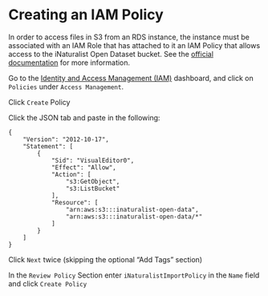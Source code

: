 # Creating an IAM Policy

In order to access files in S3 from an RDS instance, the instance must be associated with an IAM Role that has attached to it an IAM Policy that allows access to the iNaturalist Open Dataset bucket. See the [official documentation](https://docs.aws.amazon.com/AmazonRDS/latest/UserGuide/PostgreSQL.Procedural.Importing.html#USER_PostgreSQL.S3Import.ARNRole) for more information.

Go to the [Identity and Access Management (IAM)](https://console.aws.amazon.com/iam/home) dashboard, and click on `Policies` under `Access Management`.

Click `Create` Policy

Click the JSON tab and paste in the following:
```
{
    "Version": "2012-10-17",
    "Statement": [
        {
            "Sid": "VisualEditor0",
            "Effect": "Allow",
            "Action": [
                "s3:GetObject",
                "s3:ListBucket"
            ],
            "Resource": [
                "arn:aws:s3:::inaturalist-open-data",
                "arn:aws:s3:::inaturalist-open-data/*"
            ]
        }
    ]
}
```

Click `Next` twice (skipping the optional “Add Tags” section)

In the `Review Policy` Section enter `iNaturalistImportPolicy` in the `Name` field and click `Create Policy`
